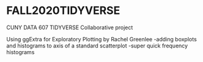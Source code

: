 # FALL2020TIDYVERSE
CUNY DATA 607 TIDYVERSE Collaborative project

Using ggExtra for Exploratory Plotting by Rachel Greenlee
-adding boxplots and histograms to axis of a standard scatterplot
-super quick frequency histograms